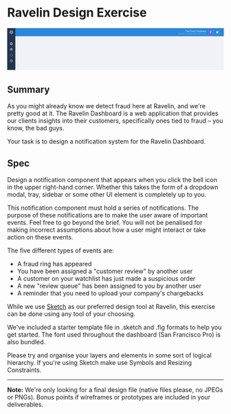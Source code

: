 # Ravelin Design Exercise

![](https://raw.githubusercontent.com/unravelin/design-exercise/master/top_nav.png)

## Summary

As you might already know we detect fraud here at Ravelin, and we're pretty good at it. The Ravelin Dashboard is a web application that provides our clients insights into their customers, specifically ones tied to fraud – you know, the bad guys.

Your task is to design a notification system for the Ravelin Dashboard.

## Spec

Design a notification component that appears when you click the bell icon in the upper right-hand corner. Whether this takes the form of a dropdown modal, tray, sidebar or some other UI element is completely up to you.

This notification component must hold a series of notifications. The purpose of these notifications are to make the user aware of important events. Feel free to go beyond the brief. You will not be penalised for making incorrect assumptions about how a user might interact or take action on these events.

The five different types of events are:

- A fraud ring has appeared
- You have been assigned a "customer review" by another user
- A customer on your watchlist has just made a suspicious order
- A new "review queue" has been assigned to you by another user
- A reminder that you need to upload your company's chargebacks

While we use [Sketch](https://www.sketchapp.com/) as our preferred design tool at Ravelin, this exercise can be done using any tool of your choosing. 

We've included a starter template file in .sketch and .fig formats to help you get started. The font used throughout the dashboard (San Francisco Pro) is also bundled.

Please try and organise your layers and elements in some sort of logical hierarchy. If you're using Sketch make use Symbols and Resizing Constraints.

___

**Note:** We're only looking for a final design file (native files please, no JPEGs or PNGs). Bonus points if wireframes or prototypes are included in your deliverables.
